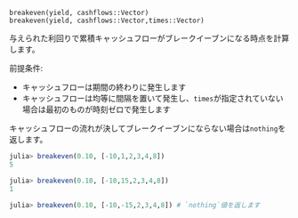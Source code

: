 ```
breakeven(yield, cashflows::Vector)
breakeven(yield, cashflows::Vector,times::Vector)
```

与えられた利回りで累積キャッシュフローがブレークイーブンになる時点を計算します。

前提条件:

  * キャッシュフローは期間の終わりに発生します
  * キャッシュフローは均等に間隔を置いて発生し、`times`が指定されていない場合は最初のものが時刻ゼロで発生します

キャッシュフローの流れが決してブレークイーブンにならない場合は`nothing`を返します。

```julia
julia> breakeven(0.10, [-10,1,2,3,4,8])
5

julia> breakeven(0.10, [-10,15,2,3,4,8])
1

julia> breakeven(0.10, [-10,-15,2,3,4,8]) # `nothing`値を返します


```
